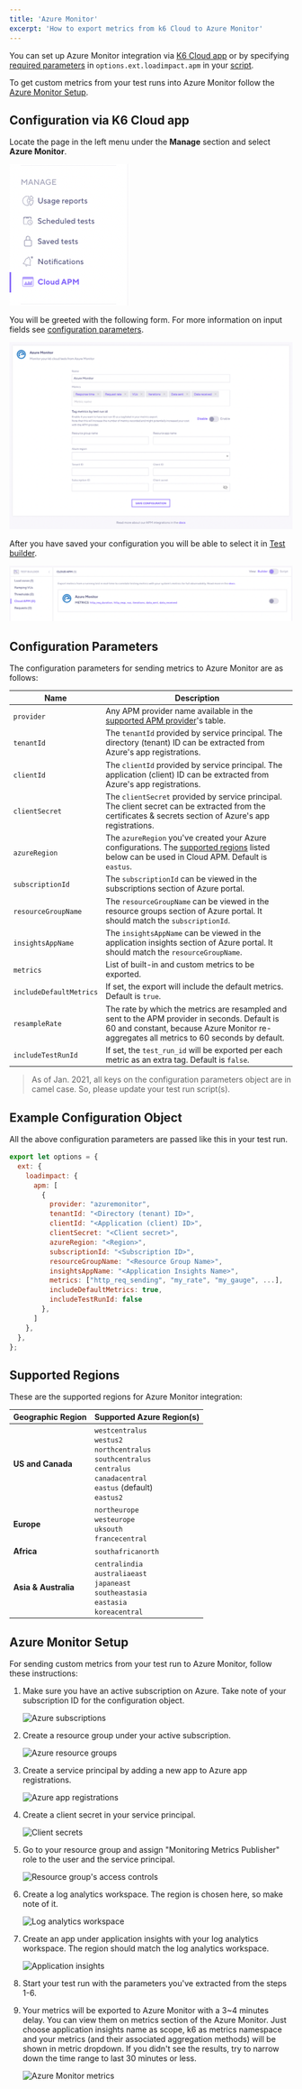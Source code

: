 ```yaml
---
title: 'Azure Monitor'
excerpt: 'How to export metrics from k6 Cloud to Azure Monitor'
---
```


You can set up Azure Monitor integration via [K6 Cloud app](/cloud/integrations/cloud-apm/azure-monitor#configuration-via-k6-cloud-app) or by specifying [required parameters](/cloud/integrations/cloud-apm/azure-monitor#configuration-parameters) in `options.ext.loadimpact.apm` in your [script](/cloud/integrations/cloud-apm/azure-monitor#example-configuration-object).

To get custom metrics from your test runs into Azure Monitor follow the [Azure Monitor Setup](/cloud/integrations/cloud-apm/azure-monitor#azure-monitor-setup).

## Configuration via K6 Cloud app

Locate the page in the left menu under the **Manage** section and select **Azure Monitor**.

![Manage Menu UI](../images/05-Cloud-APM/cloud-app-manage-menu.png)

You will be greeted with the following form. For more information on input fields see [configuration parameters](/cloud/integrations/cloud-apm/azure-monitor#configuration-parameters).

![Cloud APM - Azure Monitor Form UI](images/azure-monitor-cloud-app-form.png)

After you have saved your configuration you will be able to select it in [Test builder](/test-authoring/test-builder).

![Cloud APM - Azure Monitor Test Builder UI](images/azure-monitor-cloud-app-testbuilder.png)

## Configuration Parameters

The configuration parameters for sending metrics to Azure Monitor are as follows:

| Name                    | Description                                                                                                                                                                                |
| ----------------------- | ------------------------------------------------------------------------------------------------------------------------------------------------------------------------------------------ |
| `provider`              | Any APM provider name available in the [supported APM provider](/cloud/integrations/cloud-apm#supported-apm-providers)'s table.                                                            |
| `tenantId`              | The `tenantId` provided by service principal. The directory (tenant) ID can be extracted from Azure's app registrations.                                                                   |
| `clientId`              | The `clientId` provided by service principal. The application (client) ID can be extracted from Azure's app registrations.                                                                 |
| `clientSecret`          | The `clientSecret` provided by service principal. The client secret can be extracted from the certificates & secrets section of Azure's app registrations.                                 |
| `azureRegion`           | The `azureRegion` you've created your Azure configurations. The [supported regions](#supported-regions) listed below can be used in Cloud APM. Default is `eastus`.                        |
| `subscriptionId`        | The `subscriptionId` can be viewed in the subscriptions section of Azure portal.                                                                                                           |
| `resourceGroupName`     | The `resourceGroupName` can be viewed in the resource groups section of Azure portal. It should match the `subscriptionId`.                                                                |
| `insightsAppName`       | The `insightsAppName` can be viewed in the application insights section of Azure portal. It should match the `resourceGroupName`.                                                          |
| `metrics`               | List of built-in and custom metrics to be exported.                                                                                                                                        |
| `includeDefaultMetrics` | If set, the export will include the default metrics. Default is `true`.                                                                                                                    |
| `resampleRate`          | The rate by which the metrics are resampled and sent to the APM provider in seconds. Default is 60 and constant, because Azure Monitor re-aggregates all metrics to 60 seconds by default. |
| `includeTestRunId`      | If set, the `test_run_id` will be exported per each metric as an extra tag. Default is `false`.                                                                                            |

<Blockquote mod="warning">

As of Jan. 2021, all keys on the configuration parameters object are in camel case. So, please update your test run script(s).

</Blockquote>

## Example Configuration Object

All the above configuration parameters are passed like this in your test run.

```javascript
export let options = {
  ext: {
    loadimpact: {
      apm: [
        {
          provider: "azuremonitor",
          tenantId: "<Directory (tenant) ID>",
          clientId: "<Application (client) ID>",
          clientSecret: "<Client secret>",
          azureRegion: "<Region>",
          subscriptionId: "<Subscription ID>",
          resourceGroupName: "<Resource Group Name>",
          insightsAppName: "<Application Insights Name>",
          metrics: ["http_req_sending", "my_rate", "my_gauge", ...],
          includeDefaultMetrics: true,
          includeTestRunId: false
        },
      ]
    },
  },
};
```

## Supported Regions

These are the supported regions for Azure Monitor integration:

| Geographic Region    | Supported Azure Region(s)                                                                                                                        |
| -------------------- | ------------------------------------------------------------------------------------------------------------------------------------------------ |
| **US and Canada**    | `westcentralus`<br/>`westus2`<br/>`northcentralus`<br/>`southcentralus`<br/>`centralus`<br/>`canadacentral`<br/>`eastus` (default)<br/>`eastus2` |
| **Europe**           | `northeurope`<br/>`westeurope`<br/>`uksouth`<br/>`francecentral`                                                                                 |
| **Africa**           | `southafricanorth`                                                                                                                               |
| **Asia & Australia** | `centralindia`<br/>`australiaeast`<br/>`japaneast`<br/>`southeastasia`<br/>`eastasia`<br/>`koreacentral`                                         |

## Azure Monitor Setup

For sending custom metrics from your test run to Azure Monitor, follow these instructions:

1. Make sure you have an active subscription on Azure. Take note of your subscription ID for the configuration object.

    ![Azure subscriptions](images/azure-subscriptions.png)
2. Create a resource group under your active subscription.

    ![Azure resource groups](images/azure-resource-groups.png)
3. Create a service principal by adding a new app to Azure app registrations.

    ![Azure app registrations](images/azure-app-registrations.png)
4. Create a client secret in your service principal.

    ![Client secrets](images/client-secrets.png)
5. Go to your resource group and assign "Monitoring Metrics Publisher" role to the user and the service principal.

    ![Resource group's access controls](images/rg-access-controls.png)
6. Create a log analytics workspace. The region is chosen here, so make note of it.

    ![Log analytics workspace](images/azure-log-analytics-workspace.png)
7. Create an app under application insights with your log analytics workspace. The region should match the log analytics workspace.

    ![Application insights](images/azure-application-insights.png)
8. Start your test run with the parameters you've extracted from the steps 1-6.
9. Your metrics will be exported to Azure Monitor with a 3~4 minutes delay. You can view them on metrics section of the Azure Monitor. Just choose application insights name as scope, k6 as metrics namespace and your metrics (and their associated aggregation methods) will be shown in metric dropdown. If you didn't see the results, try to narrow down the time range to last 30 minutes or less.

    ![Azure Monitor metrics](images/azure-monitor.png)
